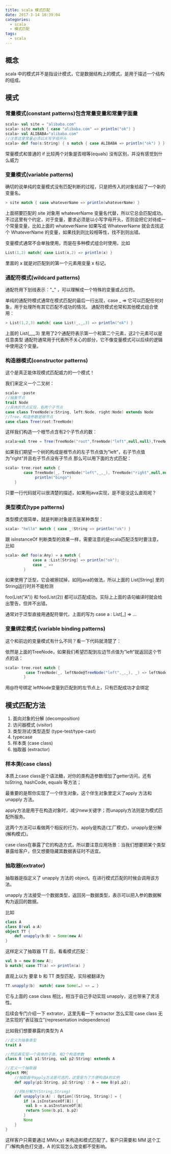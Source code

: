 ```yaml
---
title: scala 模式匹配
date: 2017-3-14 18:39:04
categories:
  - scala
  - 模式匹配
tags:
  - scala
---
```


## 概念

scala 中的模式并不是指设计模式，它是数据结构上的模式，是用于描述一个结构的组成。

<!-- more -->

## 模式

### 常量模式(constant patterns)包含常量变量和常量字面量

```scala
scala> val site = "alibaba.com"
scala> site match { case "alibaba.com" => println("ok") }
scala> val ALIBABA="alibaba.com"
//注意这里常量必须以大写字母开头
scala> def foo(s:String) { s match { case ALIBABA => println("ok") } }
```

常量模式和普通的 if 比较两个对象是否相等(equals) 没有区别，并没有感觉到什么威力

### 变量模式(variable patterns)

确切的说单纯的变量模式没有匹配判断的过程，只是把传入的对象给起了一个新的变量名。

```scala
> site match { case whateverName => println(whateverName) }
```

上面把要匹配的 site 对象用 whateverName 变量名代替，所以它总会匹配成功。不过这里有个约定，对于变量，要求必须是以小写字母开头，否则会把它对待成一个常量变量，比如上面的 whateverName 如果写成 WhateverName 就会去找这个 WhateverName 的变量，如果找到则比较相等性，找不到则出错。

变量模式通常不会单独使用，而是在多种模式组合时使用，比如

```scala
List(1,2) match{ case List(x,2) => println(x) }
```

里面的 x 就是对匹配到的第一个元素用变量 x 标记。

### 通配符模式(wildcard patterns)

通配符用下划线表示："\_" ，可以理解成一个特殊的变量或占位符。

单纯的通配符模式通常在模式匹配的最后一行出现，case _ => 它可以匹配任何对象，用于处理所有其它匹配不成功的情况。
通配符模式也常和其他模式组合使用：

```scala
> List(1,2,3) match{ case List(_,_,3) => println("ok") }
```

上面的 List(\_,\_,3) 里用了2个通配符表示第一个和第二个元素，这2个元素可以是任意类型
通配符通常用于代表所不关心的部分，它不像变量模式可以后续的逻辑中使用这个变量。

### 构造器模式(constructor patterns)

这个是真正能体现模式匹配威力的一个模式！

我们来定义一个二叉树：

```scala
scala> :paste
//抽象节点
trait Node
//具体的节点实现，有两个子节点
case class TreeNode(v:String, left:Node, right:Node) extends Node
//Tree，构造参数是根节点
case class Tree(root:TreeNode)  
```

这样我们构造一个根节点含有2个子节点的数：

```scala
scala>val tree = Tree(TreeNode("root",TreeNode("left",null,null),TreeNode("right",null,null)))
```

如果我们期望一个树的构成是根节点的左子节点值为”left”，右子节点值为”right”并且右子节点没有子节点
那么可以用下面的方式匹配：

```scala
scala> tree.root match {
        case TreeNode(_, TreeNode("left",_,_), TreeNode("right",null,null)) =>
             println("bingo")
    }
```

只要一行代码就可以很清楚的描述，如果用java实现，是不是没这么直观呢？

### 类型模式(type patterns)

类型模式很简单，就是判断对象是否是某种类型：

```scala
scala> "hello" match { case _:String => println("ok") }
```

跟 isInstanceOf 判断类型的效果一样，需要注意的是scala匹配泛型时要注意，
比如

```scala
scala> def foo(a:Any) = a match {
            case a :List[String] => println("ok");
            case _ =>
        }
```

如果使用了泛型，它会被擦拭掉，如同java的做法，所以上面的 List[String] 里的String运行时并不能检测

foo(List("A")) 和 foo(List(2)) 都可以匹配成功。实际上上面的语句编译时就会给出警告，但并不出错。

通常对于泛型直接用通配符替代，上面的写为 case a : List[\_] => …

### 变量绑定模式 (variable binding patterns)

这个和前边的变量模式有什么不同？看一下代码就清楚了：

依然是上面的TreeNode，如果我们希望匹配到左边节点值为”left”就返回这个节点的话：

```scala
scala> tree.root match {
         case TreeNode(_, leftNode@TreeNode("left",_,_), _) => leftNode
        }
```

用@符号绑定 leftNode变量到匹配到的左节点上，只有匹配成功才会绑定

## 模式匹配方法

1. 面向对象的分解 (decomposition)
2. 访问器模式 (visitor)
3. 类型测试/类型造型 (type-test/type-cast)
4. typecase
5. 样本类 (case class)
6. 抽取器 (extractor)

### 样本类(case class)

本质上case class是个语法糖，对你的类构造参数增加了getter访问，还有toString, hashCode, equals 等方法；

最重要的是帮你实现了一个伴生对象，这个伴生对象里定义了apply 方法和 unapply 方法。

apply方法是用于在构造对象时，减少new关键字；而unapply方法则是为模式匹配所服务。

这两个方法可以看做两个相反的行为，apply是构造(工厂模式)，unapply是分解(解构模式)。

case class在暴露了它的构造方式，所以要注意应用场景：当我们想要把某个类型暴露给客户，但又想要隐藏其数据表征时不适宜。

### 抽取器(extrator)

抽取器是指定义了 unapply 方法的 object。在进行模式匹配的时候会调用该方法。

unapply 方法接受一个数据类型，返回另一数据类型，表示可以把入参的数据解构为返回的数据。

比如

```scala
class A
class B(val a:A)
object TT {
    def unapply(b:B) = Some(new A)
}
```

这样定义了抽取器 TT 后，看看模式匹配：

```scala
val b = new B(new A);
b match{ case TT(a) => println(a) }
```

直观上以为 要拿 b 和 TT 类型匹配，实际被翻译为

```scala
TT.unapply(b)  match{ case Some(…) => … }
```

它与上面的 case class 相比，相当于自己手动实现 unapply，这也带来了灵活性。

后续会专门介绍一下 extrator，这里先看一下 extractor 怎么实现 case class 无法实现的“表征独立”(representation independence)

比如我们想要暴露的类型为 A

```scala
//定义为抽象类型
trait A

//然后再实现一个具体的子类，有2个构造参数
class B (val p1:String, val p2:String) extends A

//定义一个抽取器
object MM{
    //抽取器中apply方法是可选的，这里是为了方便构造A的实例
    def apply(p1:String, p2:String) : A = new B(p1,p2);

    //把A分解为(String,String)
    def unapply(a:A) : Option[(String, String)] = {
        if (a.isInstanceOf[B]) {
         val b = a.asInstanceOf[B]
         return Some(b.p1, b.p2)
        }
        None
    }
}
```

这样客户只需要通过 MM(x,y) 来构造和模式匹配了。客户只需要和 MM 这个工厂/解构角色打交道，A 的实现怎么改变都不受影响。

